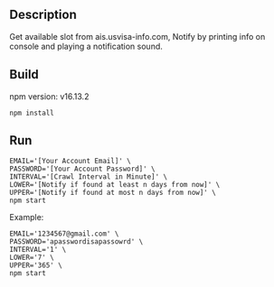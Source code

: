 ## Description
Get available slot from ais.usvisa-info.com,
Notify by printing info on console and playing a notification sound.

## Build
npm version: v16.13.2
```
npm install
```

## Run
```
EMAIL='[Your Account Email]' \
PASSWORD='[Your Account Password]' \
INTERVAL='[Crawl Interval in Minute]' \
LOWER='[Notify if found at least n days from now]' \
UPPER='[Notify if found at most n days from now]' \
npm start
```

Example:
```
EMAIL='1234567@gmail.com' \
PASSWORD='apasswordisapassowrd' \
INTERVAL='1' \
LOWER='7' \
UPPER='365' \
npm start
```